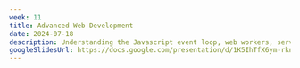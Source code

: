 ```yaml
---
week: 11
title: Advanced Web Development
date: 2024-07-18
description: Understanding the Javascript event loop, web workers, service workers, Push API and testing web applications.
googleSlidesUrl: https://docs.google.com/presentation/d/1K5IhTfX6ym-rknfpuFQbEa1H-0s6tFwekYFhd5AZuOw/
---
```

